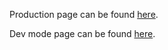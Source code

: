 Production page can be found <a href="https://www.avantgarde-project.com/">here</a>.

Dev mode page can be found <a href="https://www.webwizard-ag/">here</a>.
